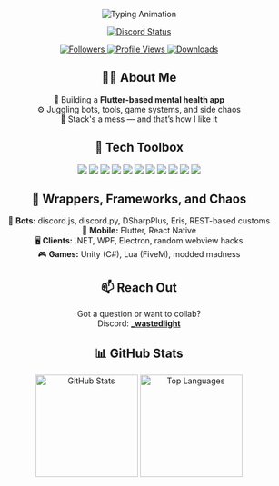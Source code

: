 <p align="center">
  <img src="https://readme-typing-svg.herokuapp.com?font=Fira+Code&duration=4000&pause=1000&color=77e5fc&center=true&vCenter=true&width=435&lines=WastedLight;Developer+%7C+Bot+Crafter;Builder+of+Chaos+and+Clean+Code" alt="Typing Animation" />
</p>

<p align="center">
  <a href="https://discord.com/users/967847465200009226">
    <img src="https://discord.c99.nl/widget/theme-1/967847465200009226.png" alt="Discord Status">
  </a>
</p>

<p align="center">
  <a href="https://github.com/Fire09">
    <img src="https://img.shields.io/github/followers/wastedlight?style=flat&logo=github&label=Followers&color=2D76BF" alt="Followers">
    <img src="https://komarev.com/ghpvc/?username=wastedlight&color=blueviolet" alt="Profile Views">
    <img src="https://img.shields.io/github/downloads/wastedlight/liarsbaranticheat/total?color=blue&label=Downloads&logo=github&style=flat" alt="Downloads">
  </a>
</p>

<h2 align="center">👨‍💻 About Me</h2>

<p align="center">
  🧠 Building a <strong>Flutter-based mental health app</strong> <br/>
  ⚙️ Juggling bots, tools, game systems, and side chaos <br/>
  🧪 Stack's a mess — and that’s how I like it
</p>

<h2 align="center">🧰 Tech Toolbox</h2>

<p align="center">
  <img src="https://img.shields.io/badge/JavaScript-323330?style=for-the-badge&logo=javascript&logoColor=F7DF1E"/>
  <img src="https://img.shields.io/badge/TypeScript-007ACC?style=for-the-badge&logo=typescript&logoColor=white"/>
  <img src="https://img.shields.io/badge/Python-3776AB?style=for-the-badge&logo=python&logoColor=ffdd54"/>
  <img src="https://img.shields.io/badge/Java-ED8B00?style=for-the-badge&logo=java&logoColor=white"/>
  <img src="https://img.shields.io/badge/C%23-239120?style=for-the-badge&logo=c-sharp&logoColor=white"/>
  <img src="https://img.shields.io/badge/Lua-000080?style=for-the-badge&logo=lua&logoColor=white"/>
  <img src="https://img.shields.io/badge/Flutter-02569B?style=for-the-badge&logo=flutter&logoColor=white"/>
  <img src="https://img.shields.io/badge/Node.js-6DA55F?style=for-the-badge&logo=node.js&logoColor=white"/>
  <img src="https://img.shields.io/badge/NPM-CB3837?style=for-the-badge&logo=npm&logoColor=white"/>
  <img src="https://img.shields.io/badge/VSCODE-007ACC?style=for-the-badge&logo=visual-studio-code&logoColor=white"/>
  <img src="https://img.shields.io/badge/GitHub-181717?style=for-the-badge&logo=github&logoColor=white"/>
</p>

<h2 align="center">🧪 Wrappers, Frameworks, and Chaos</h2>

<p align="center">
  🤖 <strong>Bots:</strong> discord.js, discord.py, DSharpPlus, Eris, REST-based customs<br/>
  📱 <strong>Mobile:</strong> Flutter, React Native<br/>
  🖥️ <strong>Clients:</strong> .NET, WPF, Electron, random webview hacks<br/>
  🎮 <strong>Games:</strong> Unity (C#), Lua (FiveM), modded madness
</p>

<h2 align="center">📫 Reach Out</h2>

<p align="center">
  Got a question or want to collab?<br/>
  Discord: <a href="https://discord.com/users/967847465200009226"><strong>_wastedlight</strong></a>
</p>

<h2 align="center">📊 GitHub Stats</h2>

<p align="center">
  <img height="180em" src="https://github-readme-stats.vercel.app/api?username=wastedlight&show_icons=true&theme=tokyonight&layout=compact" alt="GitHub Stats" />
  <img height="180em" src="https://github-readme-stats.vercel.app/api/top-langs/?username=wastedlight&theme=tokyonight&layout=compact&langs_count=7" alt="Top Languages" />
</p>